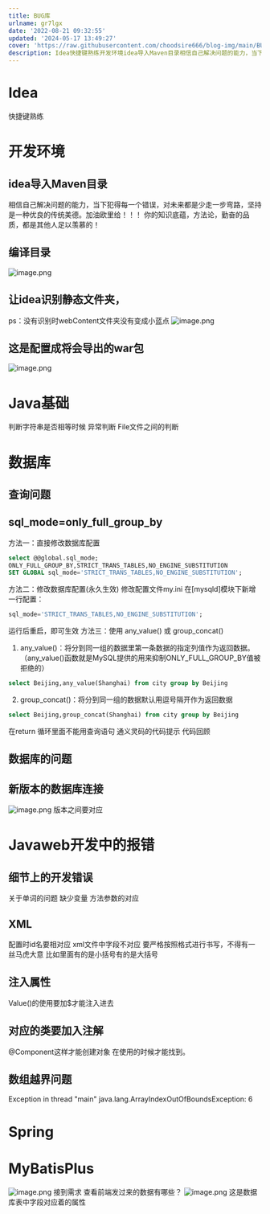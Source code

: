 ```yaml
---
title: BUG库
urlname: gr7lgx
date: '2022-08-21 09:32:55'
updated: '2024-05-17 13:49:27'
cover: 'https://raw.githubusercontent.com/choodsire666/blog-img/main/BUG库/f288e0b99641a9caaac776afb5639f0a.png'
description: Idea快捷键熟练开发环境idea导入Maven目录相信自己解决问题的能力，当下犯得每一个错误，对未来都是少走一步弯路，坚持是一种优良的传统美德。加油欧里给！！！你的知识底蕴，方法论，勤奋的品质，都是其他人足以羡慕的！编译目录让idea识别静态文件夹，ps：没有识别时webContent文件夹...
---
```

# Idea
快捷键熟练
# 开发环境
## idea导入Maven目录
相信自己解决问题的能力，当下犯得每一个错误，对未来都是少走一步弯路，坚持是一种优良的传统美德。加油欧里给！！！
你的知识底蕴，方法论，勤奋的品质，都是其他人足以羡慕的！
## 编译目录
![image.png](https://raw.githubusercontent.com/choodsire666/blog-img/main/BUG库/f288e0b99641a9caaac776afb5639f0a.png)
## 让idea识别静态文件夹，
ps：没有识别时webContent文件夹没有变成小蓝点
![image.png](https://raw.githubusercontent.com/choodsire666/blog-img/main/BUG库/c2c332a347fda43985145e5b4a80e0a9.png)
## 这是配置成将会导出的war包
![image.png](https://raw.githubusercontent.com/choodsire666/blog-img/main/BUG库/57b180bd6e0562fc1be2d6a2de97f4bb.png)
# Java基础
判断字符串是否相等时候
异常判断
File文件之间的判断
# 数据库
## 查询问题
## sql_mode=only_full_group_by 
方法一：直接修改数据库配置
```sql
select @@global.sql_mode;
ONLY_FULL_GROUP_BY,STRICT_TRANS_TABLES,NO_ENGINE_SUBSTITUTION
SET GLOBAL sql_mode='STRICT_TRANS_TABLES,NO_ENGINE_SUBSTITUTION';
```
方法二：修改数据库配置(永久生效)
修改配置文件my.ini
在[mysqld]模块下新增一行配置：
```sql
sql_mode='STRICT_TRANS_TABLES,NO_ENGINE_SUBSTITUTION';
```
运行后重启，即可生效
方法三：使用 any_value() 或 group_concat()

1. any_value()：将分到同一组的数据里第一条数据的指定列值作为返回数据。 （any_value()函数就是MySQL提供的用来抑制ONLY_FULL_GROUP_BY值被拒绝的）
```sql
select Beijing,any_value(Shanghai) from city group by Beijing
```

2. group_concat()：将分到同一组的数据默认用逗号隔开作为返回数据
```sql
select Beijing,group_concat(Shanghai) from city group by Beijing
```
在return 循环里面不能用查询语句	
通义灵码的代码提示
代码回顾

## 数据库的问题
## 新版本的数据库连接
![image.png](https://raw.githubusercontent.com/choodsire666/blog-img/main/BUG库/1dea514b2975a0143670ad7d5aed4833.png)
版本之间要对应
# Javaweb开发中的报错
## 细节上的开发错误
关于单词的问题
缺少变量
方法参数的对应
## XML
配置时id名要相对应
xml文件中字段不对应
要严格按照格式进行书写，不得有一丝马虎大意
比如里面有的是小括号有的是大括号
## 注入属性
Value()的使用要加$才能注入进去
## 对应的类要加入注解
@Component这样才能创建对象
在使用的时候才能找到。
## 数组越界问题
Exception in thread "main" java.lang.ArrayIndexOutOfBoundsException: 6
# Spring
# MyBatisPlus
![image.png](https://raw.githubusercontent.com/choodsire666/blog-img/main/BUG库/e01b6d097edd5982524e259a523ead5c.png)
接到需求
查看前端发过来的数据有哪些？
![image.png](https://raw.githubusercontent.com/choodsire666/blog-img/main/BUG库/1e70743a47678e4d509051ffd4d60bb7.png)
这是数据库表中字段对应着的属性



